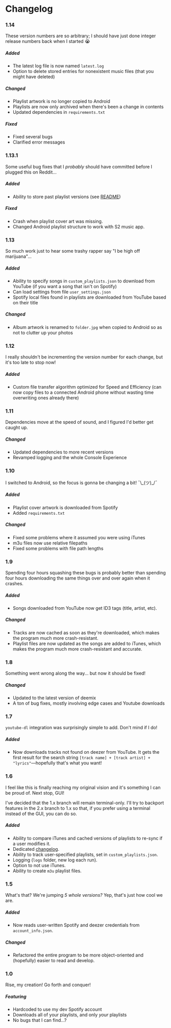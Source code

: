 # Changelog

### 1.14

These version numbers are so arbitrary; I should have just done integer release numbers back when I started 😭

##### Added

 - The latest log file is now named `latest.log`
 - Option to delete stored entries for nonexistent music files (that you might have deleted)

##### Changed

 - Playlist artwork is no longer copied to Android
 - Playlists are now only archived when there's been a change in contents
 - Updated dependencies in `requirements.txt`

##### Fixed

 - Fixed several bugs
 - Clarified error messages

### 1.13.1

Some useful bug fixes that I _probably_ should have committed before I plugged this on Reddit...

##### Added

 - Ability to store past playlist versions (see [README](https://github.com/TheKingElessar/iDeemYouWorthy#User-Settings))

##### Fixed

 - Crash when playlist cover art was missing.
 - Changed Android playlist structure to work with S2 music app.

### 1.13

So much work just to hear some trashy rapper say "I be high off marijuana"...

##### Added

 - Ability to specify songs in `custom_playlists.json` to download from YouTube (if you want a song that isn't on Spotify)
 - Can load settings from file `user_settings.json`
 - Spotify local files found in playlists are downloaded from YouTube based on their title

##### Changed

 - Album artwork is renamed to `folder.jpg` when copied to Android so as not to clutter up your photos

### 1.12

I really shouldn't be incrementing the version number for each change, but it's too late to stop now!

##### Added

 - Custom file transfer algorithm optimized for Speed and Efficiency (can now copy files to a connected Android phone without wasting time overwriting ones already there) 

### 1.11

Dependencies move at the speed of sound, and I figured I'd better get caught up.

##### Changed

 - Updated dependencies to more recent versions
 - Revamped logging and the whole Console Experience

### 1.10

I switched to Android, so the focus is gonna be changing a bit! ¯\\\_(ツ)\_/¯

##### Added

 - Playlist cover artwork is downloaded from Spotify
 - Added `requirements.txt`

##### Changed

 - Fixed some problems where it assumed you were using iTunes
 - m3u files now use relative filepaths
 - Fixed some problems with file path lengths

### 1.9

Spending four hours squashing these bugs is probably better than spending four hours downloading the same things over and over again when it crashes.

##### Added

 - Songs downloaded from YouTube now get ID3 tags (title, artist, etc).

##### Changed

 - Tracks are now cached as soon as they're downloaded, which makes the program much more crash-resistant.
 - Playlist files are now updated as the songs are added to iTunes, which makes the program much more crash-resistant and accurate.

### 1.8

Something went wrong along the way... but now it should be fixed!

##### Changed

 - Updated to the latest version of deemix
 - A ton of bug fixes, mostly involving edge cases and Youtube downloads

### 1.7

`youtube-dl` integration was surprisingly simple to add. Don't mind if I do!

##### Added

 - Now downloads tracks not found on deezer from YouTube. It gets the first result for the search string `[track name] + [track artist] + "lyrics"`—hopefully that's what you want!

### 1.6

I feel like this is finally reaching my original vision and it's something I can be proud of. Next stop, GUI!

I've decided that the 1.x branch will remain terminal-only. I'll try to backport features in the 2.x branch to 1.x so that, if you prefer using a terminal instead of the GUI, you can do so.

##### Added

 - Ability to compare iTunes and cached versions of playlists to re-sync if a user modifies it.
 - Dedicated [changelog](CHANGELOG.md).
 - Ability to track user-specified playlists, set in `custom_playlists.json`.
 - Logging (`logs` folder, new log each run).
 - Option to not use iTunes.
 - Ability to create `m3u` playlist files.

### 1.5

What's that? We're jumping *5 whole versions?* Yep, that's just how cool we are.

##### Added

 - Now reads user-written Spotify and deezer credentials from `account_info.json`.

##### Changed

 - Refactored the entire program to be more object-oriented and (hopefully) easier to read and develop.

### 1.0

Rise, my creation! Go forth and conquer!

##### Featuring

 - Hardcoded to use my dev Spotify account
 - Downloads all of your playlists, and only *your* playlists
 - No bugs that I can find...?
